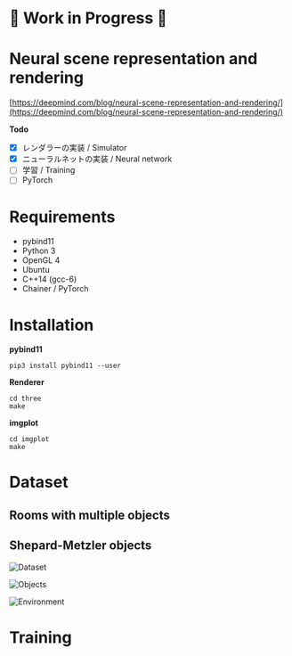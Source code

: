# :construction: Work in Progress :construction:

# Neural scene representation and rendering

[https://deepmind.com/blog/neural-scene-representation-and-rendering/](https://deepmind.com/blog/neural-scene-representation-and-rendering/)

**Todo**

- [x] レンダラーの実装 / Simulator
- [x] ニューラルネットの実装 / Neural network
- [ ] 学習 / Training
- [ ] PyTorch

# Requirements

- pybind11
- Python 3
- OpenGL 4
- Ubuntu
- C++14 (gcc-6)
- Chainer / PyTorch

# Installation

**pybind11**

```
pip3 install pybind11 --user
```

**Renderer**

```
cd three
make
```

**imgplot**

```
cd imgplot
make
```

# Dataset

## Rooms with multiple objects

## Shepard-Metzler objects

![Dataset](https://qiita-image-store.s3.amazonaws.com/0/109322/a2777cad-36b6-4c28-b8e8-a6bca16af03a.gif)

![Objects](https://qiita-image-store.s3.amazonaws.com/0/109322/ca32401b-ad69-cbc0-572b-8f9b8e0b62b4.gif)

![Environment](https://qiita-image-store.s3.amazonaws.com/0/109322/bf87c553-02ce-9568-0cc5-32b2d704d24b.gif)


# Training